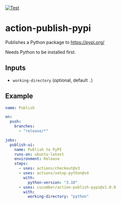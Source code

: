 [![Test](https://github.com/cucumber/action-publish-pypi/actions/workflows/test.yaml/badge.svg)](https://github.com/cucumber/action-publish-pypi/actions/workflows/test.yaml)

# action-publish-pypi

Publishes a Python package to https://pypi.org/

Needs Python to be installed first.

## Inputs

* `working-directory` (optional, default `.`)

## Example

```yaml
name: Publish

on:
  push:
    branches:
      - "release/*"

jobs:
  publish-ui:
    name: Publish to PyPI
    runs-on: ubuntu-latest
    environment: Release
    steps:
      - uses: actions/checkout@v3
      - uses: actions/setup-python@v4
        with:
          python-version: "3.10"
      - uses: cucumber/action-publish-pypi@v1.0.0
        with:
          working-directory: "python"
```
